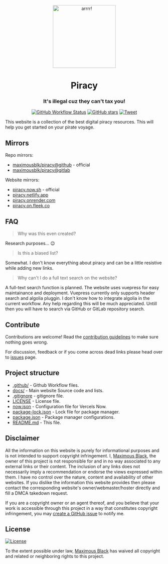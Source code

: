 <div align="center">
  <a href="https://piracy.now.sh"><img width="200" src="https://piracy.now.sh/logo.svg" alt="arrrr!"></a>
  <h1 align="center">Piracy</h1>
  <h3 align="center">It's illegal cuz they can't tax you!</h3>
</div>

<div align="center">
  <a href="https://web.archive.org/web/*/https://piracy.now.sh/"><img alt="GitHub Workflow Status" src="https://img.shields.io/github/workflow/status/maximousblk/piracy/archive?label=Internet%20Archive&logo=github%20actions&logoColor=fff&style=for-the-badge"></a>
  <a href="https://github.com/maximousblk/piracy"><img src="https://img.shields.io/github/stars/maximousblk/piracy?color=555&logo=github&style=for-the-badge" alt="GitHub stars"></a>
  <a href="https://twitter.com/intent/tweet?text=Head over to https://piracy.now.sh/ for amazing %23piracy links and resources!"><img src="https://img.shields.io/badge/-tweet%20about%20this-1da1f2?logoColor=fff&logo=twitter&labelColor=1da1f2&style=for-the-badge" alt="Tweet"></a>
</div>

This website is a collection of the best digital piracy resources. This will help you get started on your pirate voyage.

## Mirrors

Repo mirrors:

- [maximousblk/piracy@github](https://github.com/maximousblk/piracy) - official
- [maximousblk/piracy@gitlab](https://gitlab.com/maximousblk/piracy)

Website mirrors:

- [piracy.now.sh](https://piracy.now.sh/) - official
- [piracy.netlify.app](https://piracy.netlify.app/)
- [piracy.onrender.com](https://piracy.onrender.com/)
- [piracy.on.fleek.co](https://piracy.on.fleek.co/)

## FAQ

> Why was this even created?

Research purposes... :wink:

> Is this a biased list?

Somewhat. I don't know everything about piracy and can be a little resistive while adding new links.

> Why can't I do a full text search on the website?

A full-text search function is planned.
The website uses vuepress for easy maintainance and deployment.
Vuepress currently only supports header search and algolia pluggin.
I don't know how to integrate algolia in the current workflow.
Any help regarding this will be much appreciated.
Untill then you will have to search via GitHub or GitLab repository search.

## Contribute

Contributions are welcome! Read the [contribution guidelines](contributing.md) to make sure nothing goes wrong.

For discussion, feedback or if you come across dead links please head over to [issues](https://github.com/maximousblk/piracy/issues/) page.

## Project structure

- [.github/](.github/) - Github Workflow files.
- [docs/](docs/) - Main website Source code and lists.
- [.gitignore](.gitignore) - gitignore file.
- [LICENSE](LICENSE) - License file.
- [now.json](docs/now.json) - Configuration file for Vercels Now.
- [package-lock.json](docs/package-lock.json) - Lock file for package manager.
- [package.json](docs/package.json) - Package manager configurations.
- [README.md](README.md) - This file.

## Disclaimer

All the information on this website is purely for informational purposes and is not intended to support copyright infringement. I, [Maximous Black](https://maximousblk.github.io/), the owner of this project is not responsible for and in no way associated to any external links or their content. The inclusion of any links does not necessarily imply a recommendation or endorse the views expressed within them. I have no control over the nature, content and availability of other websites. If you dislike the information this website provides then please contact the corresponding website's owner/webmaster/hoster directly and fill a DMCA takedown request.

If you are a copyright owner or an agent thereof, and you believe that your work is accessible through this project in a way that constitutes copyright infringement, you may [create a GitHub issue](https://github.com/maximousblk/piracy/issues/new) to notify me.

## License

[![License](https://img.shields.io/github/license/maximousblk/piracy?style=for-the-badge)](LICENSE)

To the extent possible under law, [Maximous Black](https://maximousblk.github.io/) has waived all copyright and related or neighboring rights to this project.
